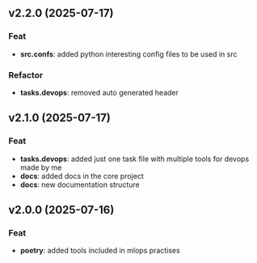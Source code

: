 ## v2.2.0 (2025-07-17)

### Feat

- **src.confs**: added python interesting config files to be used in src

### Refactor

- **tasks.devops**: removed auto generated header

## v2.1.0 (2025-07-17)

### Feat

- **tasks.devops**: added just one task file with multiple tools for devops made by me
- **docs**: added docs in the core project
- **docs**: new documentation structure

## v2.0.0 (2025-07-16)

### Feat

- **poetry**: added tools included in mlops practises
